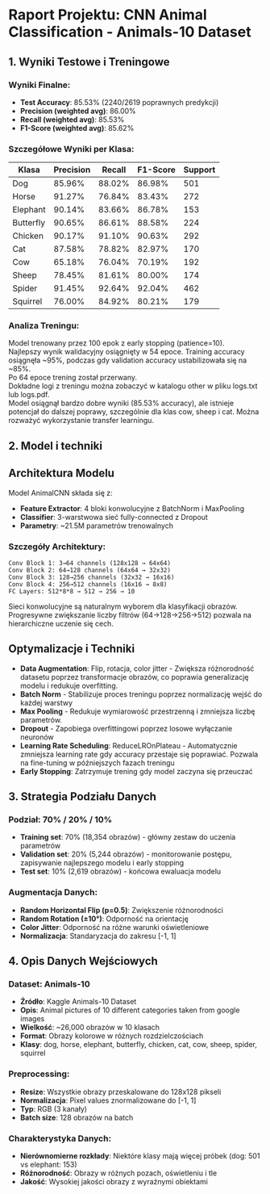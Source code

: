 # Raport Projektu: CNN Animal Classification - Animals-10 Dataset

## 1. Wyniki Testowe i Treningowe

### Wyniki Finalne:
- **Test Accuracy**: 85.53% (2240/2619 poprawnych predykcji)
- **Precision (weighted avg)**: 86.00%
- **Recall (weighted avg)**: 85.53%  
- **F1-Score (weighted avg)**: 85.62%

### Szczegółowe Wyniki per Klasa:
| Klasa | Precision | Recall | F1-Score | Support |
|-------|-----------|---------|----------|---------|
| Dog | 85.96% | 88.02% | 86.98% | 501 |
| Horse | 91.27% | 76.84% | 83.43% | 272 |
| Elephant | 90.14% | 83.66% | 86.78% | 153 |
| Butterfly | 90.65% | 86.61% | 88.58% | 224 |
| Chicken | 90.17% | 91.10% | 90.63% | 292 |
| Cat | 87.58% | 78.82% | 82.97% | 170 |
| Cow | 65.18% | 76.04% | 70.19% | 192 |
| Sheep | 78.45% | 81.61% | 80.00% | 174 |
| Spider | 91.45% | 92.64% | 92.04% | 462 |
| Squirrel | 76.00% | 84.92% | 80.21% | 179 |

### Analiza Treningu:
Model trenowany przez 100 epok z early stopping (patience=10).  
Najlepszy wynik walidacyjny osiągnięty w 54 epoce. Training accuracy osiągnęła ~95%, podczas gdy validation accuracy ustabilizowała się na ~85%.  
Po 64 epoce trening został przerwany.   
Dokładne logi z treningu można zobaczyć w katalogu other w pliku logs.txt lub logs.pdf.  
Model osiągnął bardzo dobre wyniki (85.53% accuracy), ale istnieje potencjał do dalszej poprawy, szczególnie dla klas cow, sheep i cat. Można rozważyć
wykorzystanie transfer learningu.

## 2. Model i techniki

## Architektura Modelu

Model AnimalCNN składa się z:
- **Feature Extractor**: 4 bloki konwolucyjne z BatchNorm i MaxPooling
- **Classifier**: 3-warstwowa sieć fully-connected z Dropout
- **Parametry**: ~21.5M parametrów trenowalnych

### Szczegóły Architektury:
```
Conv Block 1: 3→64 channels (128x128 → 64x64)
Conv Block 2: 64→128 channels (64x64 → 32x32)  
Conv Block 3: 128→256 channels (32x32 → 16x16)
Conv Block 4: 256→512 channels (16x16 → 8x8)
FC Layers: 512*8*8 → 512 → 256 → 10
```  
Sieci konwolucyjne są naturalnym wyborem dla klasyfikacji obrazów. Progresywne zwiększanie liczby filtrów (64→128→256→512) pozwala na hierarchiczne uczenie się cech.

## Optymalizacje i Techniki

- **Data Augmentation**: Flip, rotacja, color jitter - Zwiększa różnorodność datasetu poprzez transformacje obrazów, co poprawia generalizację modelu i redukuje overfitting.
- **Batch Norm** - Stabilizuje proces treningu poprzez normalizację wejść do każdej warstwy
- **Max Pooling** - Redukuje wymiarowość przestrzenną i zmniejsza liczbę parametrów.
- **Dropout** - Zapobiega overfittingowi poprzez losowe wyłączanie neuronów
- **Learning Rate Scheduling**: ReduceLROnPlateau - Automatycznie zmniejsza learning rate gdy accuracy przestaje się poprawiać. Pozwala na fine-tuning w późniejszych fazach treningu
- **Early Stopping**: Zatrzymuje trening gdy model zaczyna się przeuczać

## 3. Strategia Podziału Danych

### Podział: 70% / 20% / 10%
- **Training set**: 70% (18,354 obrazów) - główny zestaw do uczenia parametrów
- **Validation set**: 20% (5,244 obrazów) - monitorowanie postępu, zapisywanie najlepszego modelu i early stopping
- **Test set**: 10% (2,619 obrazów) - końcowa ewaluacja modelu

### Augmentacja Danych:
- **Random Horizontal Flip (p=0.5)**: Zwiększenie różnorodności
- **Random Rotation (±10°)**: Odporność na orientację 
- **Color Jitter**: Odporność na różne warunki oświetleniowe
- **Normalizacja**: Standaryzacja do zakresu [-1, 1]

## 4. Opis Danych Wejściowych

### Dataset: Animals-10
- **Źródło**: Kaggle Animals-10 Dataset
- **Opis**: Animal pictures of 10 different categories taken from google images
- **Wielkość**: ~26,000 obrazów w 10 klasach
- **Format**: Obrazy kolorowe w różnych rozdzielczościach
- **Klasy**: dog, horse, elephant, butterfly, chicken, cat, cow, sheep, spider, squirrel

### Preprocessing:
- **Resize**: Wszystkie obrazy przeskalowane do 128x128 pikseli
- **Normalizacja**: Pixel values znormalizowane do [-1, 1]
- **Typ**: RGB (3 kanały)
- **Batch size**: 128 obrazów na batch

### Charakterystyka Danych:
- **Nierównomierne rozkłady**: Niektóre klasy mają więcej próbek (dog: 501 vs elephant: 153)
- **Różnorodność**: Obrazy w różnych pozach, oświetleniu i tle
- **Jakość**: Wysokiej jakości obrazy z wyraźnymi obiektami
